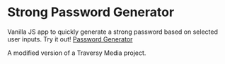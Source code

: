 # Strong Password Generator

Vanilla JS app to quickly generate a strong password based on selected user inputs.
Try it out! [Password Generator](https://spencerhaugh.github.io/generate-strong-password/)



A modified version of a Traversy Media project.

